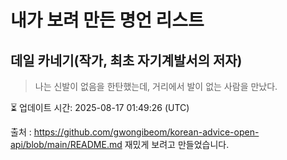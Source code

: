 # 내가 보려 만든 명언 리스트

##  데일 카네기(작가, 최초 자기계발서의 저자)
> 나는 신발이 없음을 한탄했는데, 거리에서 발이 없는 사람을 만났다.


⏳ 업데이트 시간: 2025-08-17 01:49:26 (UTC)

출처 : https://github.com/gwongibeom/korean-advice-open-api/blob/main/README.md
재밌게 보려고 만들었습니다.
